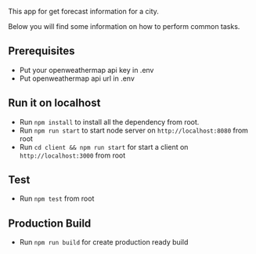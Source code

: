 This app for get forecast information for a city.

Below you will find some information on how to perform common tasks.<br>

## Prerequisites
* Put your openweathermap api key in .env
* Put openweathermap api url in .env

## Run it on localhost
* Run `npm install` to install all the dependency from root.
* Run `npm run start` to start node server on `http://localhost:8080` from root
* Run `cd client && npm run start` for start a client on `http://localhost:3000` from root

## Test
* Run `npm test` from root

## Production Build
* Run `npm run build` for create production ready build
